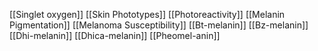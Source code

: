 [[Singlet oxygen]]
[[Skin Phototypes]]
[[Photoreactivity]]
[[Melanin Pigmentation]]
[[Melanoma Susceptibility]]
[[Bt-melanin]]
[[Bz-melanin]]
[[Dhi-melanin]]
[[Dhica-melanin]]
[[Pheomel-anin]]
